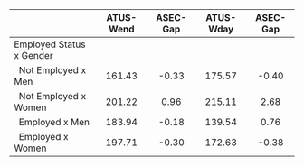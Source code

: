 
|                      |    ATUS-Wend |     ASEC-Gap |    ATUS-Wday |     ASEC-Gap |
| -------------------- | :----------: | :----------: | :----------: | :----------: |
| Employed Status x Gender |              |              |              |              |
| &nbsp;&nbsp;Not Employed x Men |       161.43 |        -0.33 |       175.57 |        -0.40 |
| &nbsp;&nbsp;Not Employed x Women |       201.22 |         0.96 |       215.11 |         2.68 |
| &nbsp;&nbsp;Employed x Men |       183.94 |        -0.18 |       139.54 |         0.76 |
| &nbsp;&nbsp;Employed x Women |       197.71 |        -0.30 |       172.63 |        -0.38 |

